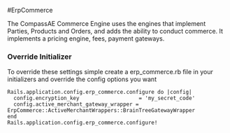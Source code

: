 #ErpCommerce

The CompassAE Commerce Engine uses the engines that implement Parties, Products and Orders, and adds the ability to conduct commerce. It implements a pricing engine, fees, payment gateways.

### Override Initializer

To override these settings simple create a erp_commerce.rb file in your initializers and override the config options you want

    Rails.application.config.erp_commerce.configure do |config|
      config.encryption_key                   = 'my_secret_code'
      config.active_merchant_gateway_wrapper = ErpCommerce::ActiveMerchantWrappers::BrainTreeGatewayWrapper
    end
    Rails.application.config.erp_commerce.configure!
